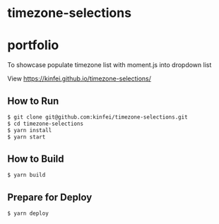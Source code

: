 # timezone-selections

# portfolio

To showcase populate timezone list with moment.js into dropdown list

View https://kinfei.github.io/timezone-selections/

## How to Run

```bash
$ git clone git@github.com:kinfei/timezone-selections.git
$ cd timezone-selections
$ yarn install
$ yarn start
```

## How to Build

```bash
$ yarn build
```

## Prepare for Deploy

```bash
$ yarn deploy
```
